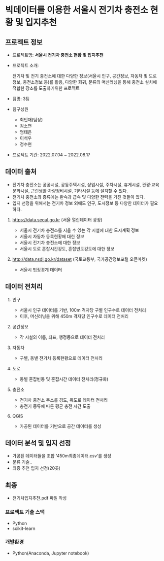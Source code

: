 # 빅데이터를 이용한 서울시 전기차 충전소 현황 및 입지추천
  
## 프로젝트 정보

- 프로젝트명: **서울시 전기차 충전소 현황 및 입지추천**

- 프로젝트 소개:

    전기차 및 전기 충전소에 대한 다양한 정보(서울시 인구, 공간정보, 자동차 및 도로정보, 충전소정보 등)를 활용,
    다양한 회귀, 분류의 머신러닝을 통해 충전소 설치에 적합한 장소를 도출하기위한 프로젝트
    
- 팀명: 3팀

- 팀구성원
    * 최민재(팀장)
    * 김소연
    * 엄태은
    * 이석우
    * 정수현

- 프로젝트 기간: 2022.07.04 ~ 2022.08.17

  
## 데이터 출처

- 전기차 충전소는 공공시설, 공동주택시설, 상업시설, 주차시설, 휴게시설, 관광·교육문화시설, 근린생활·차량정비시설, 기타시설 등에 설치할 수 있다.
- 전기차 충전소의 종류에는 완속과 급속 및 다양한 전력을 가진 것들이 있다.
- 입지 선정을 위해서는 전기차 정보 외에도 인구, 도시정보 등 다양한 데이터가 필요하다.

1. https://data.seoul.go.kr (서울 열린데이터 광장)
    - 서울시 전기차 충전소를 지을 수 있는 각 시설에 대한 도시계획 정보
    - 서울시 자동차 등록현황에 대한 정보
    - 서울시 전기차 충전소에 대한 정보
    - 서울시 도로 혼잡시간강도, 혼잡빈도강도에 대한 정보

2. http://data.nsdi.go.kr/dataset (국토교통부, 국가공간정보포털 오픈마켓)
    - 서울시 법정경계 데이터

   
## 데이터 전처리

1. 인구
    - 서울시 인구 데이터를 기반, 100m 격자당 구별 인구수로 데이터 전처리
    - 이후, 머신러닝을 위해 450m 격자당 인구수로 데이터 전처리

2. 공간정보
    - 각 시설의 이름, 좌표, 행정동으로 데이터 전처리

3. 자동차
    - 구별, 동별 전기차 등록현황으로 데이터 전처리

4. 도로
    - 동별 혼잡빈동 및 혼잡시간 데이터 전처리(정규화)

5. 충전소
    - 전기차 충전소 주소를 경도, 위도로 데이터 전처리
    - 충전기 종류에 따른 평균 충전 시간 도출

6. QGIS
    - 가공된 데이터를 기반으로 공간 데이터를 생성
   
   
## 데이터 분석 및 입지 선정
- 가공된 데이터들을 조합 '450m최종데이터.csv'를 생성
- 분류 기술..
- 최종 추천 입지 선정(20곳)

  
## 최종
- 전기차입지추천.pdf 파일 작성

  
### 프로젝트 기술 스택
- Python
- scikit-learn

  
### 개발환경
- Python(Anaconda, Jupyter notebook)
